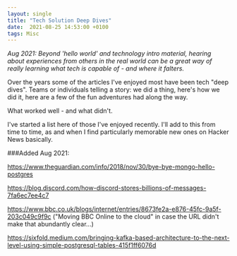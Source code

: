 ```yaml
---
layout: single
title: "Tech Solution Deep Dives"
date:  2021-08-25 14:53:00 +0100
tags: Misc
---
```

_Aug 2021: Beyond 'hello world' and technology intro material, hearing about experiences from others in the real world 
can be a great way of really learning what tech is capable of - and where it falters._

Over the years some of the articles I've enjoyed most have been tech "deep dives". Teams or individuals telling a 
story: we did a thing, here's how we did it, here are a few of the fun adventures had along the way.

What worked well - and what didn't.

I've started a list here of those I've enjoyed recently. I'll add to this from time to time, as and when I find 
particularly memorable new ones on Hacker News basically.

###Added Aug 2021:

https://www.theguardian.com/info/2018/nov/30/bye-bye-mongo-hello-postgres

https://blog.discord.com/how-discord-stores-billions-of-messages-7fa6ec7ee4c7

https://www.bbc.co.uk/blogs/internet/entries/8673fe2a-e876-45fc-9a5f-203c049c9f9c ("Moving BBC Online to the cloud" in case the URL didn't make that abundantly clear...)

https://sixfold.medium.com/bringing-kafka-based-architecture-to-the-next-level-using-simple-postgresql-tables-415f1ff6076d

